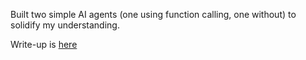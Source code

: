 Built two simple AI agents (one using function calling, one without) to solidify my understanding.

Write-up is [here](https://shwin.co/blog/a-simple-ai-agent-in-less-than-100-lines)
